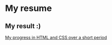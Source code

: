 # My resume

## My result :) 

[My progress in HTML and CSS over a short period](https://eliseeev.github.io/name/)
